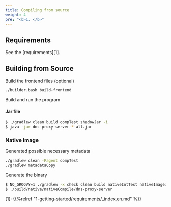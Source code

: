 ```yaml
---
title: Compiling from source
weight: 4
pre: "<b>1. </b>"
---
```


## Requirements
See the [requirements][1].

## Building from Source

Build the frontend files (optional)

```bash
./builder.bash build-frontend
```

Build and run the program

#### Jar file
```bash
$ ./gradlew clean build compTest shadowJar -i
$ java -jar dns-proxy-server-*-all.jar
```

### Native Image

Generated possible necessary metadata
```bash
./gradlew clean -Pagent compTest
./gradlew metadataCopy
```

Generate the binary
```bash
$ NO_GROOVY=1 ./gradlew -x check clean build nativeIntTest nativeImageJar nativeCompile
$ ./build/native/nativeCompile/dns-proxy-server
```

[1]: {{%relref "1-getting-started/requirements/_index.en.md" %}}
